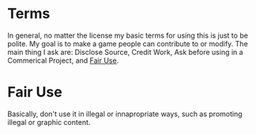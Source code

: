# Terms
In general, no matter the license my basic terms for using this is just to be polite. My goal is to make a game people can contribute to or modify. The main thing I ask are: Disclose Source, Credit Work, Ask before using in a Commerical Project, and [Fair Use](#fair-use).

# Fair Use
Basically, don't use it in illegal or innapropriate ways, such as promoting illegal or graphic content.
